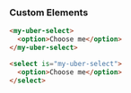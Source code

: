 ### Custom Elements

``` html
<my-uber-select>
  <option>Choose me</option>
</my-uber-select>
```

``` html
<select is="my-uber-select">
  <option>Choose me</option>
</select>
```